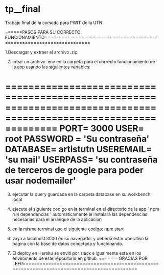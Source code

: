 # tp__final
Trabajo final de la cursada para PWIT de la UTN

======PASOS PARA SU CORRECTO FUNCIONAMIENTO======================================================================

1.Descargar y extraer el archivo .zip

2. crear un archivo .env en la carpeta para el correcto funcionamiento de la app usando las siguientes variables:

=================================================================================================================
PORT= 3000
USER= root
PASSWORD = 'Su contraseña'
DATABASE= artistutn
USEREMAIL= 'su mail'
USERPASS= 'su contraseña de terceros de google para poder usar nodemailer'
=================================================================================================================

3. ejecutar la query guardada en la carpeta database en su workbench local

4. ejecute el siguiente codigo en la terminal en el directorio de la app ' npm run dependencias '
automaticamente le instalará las dependencias necesarias para el arranque de la aplicacion

5. en la misma terminal use el siguiente codigo: npm start

6. vaya a localhost:3000 en su navegador y deberia estar operativo la pagina con la base de datos conectada y funcionando.

7. El deploy en Heroku se envió por slack e igualmente esta en los enviroments de este repositorio en github.
=======GRACIAS POR LEER============================================================================================


